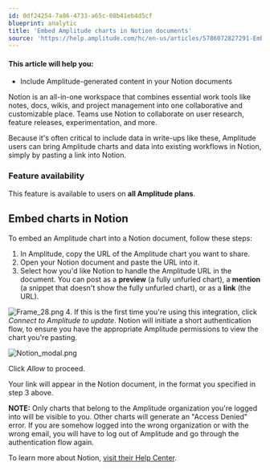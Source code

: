 ```yaml
---
id: 0df24254-7a86-4733-a65c-08b41eb4d5cf
blueprint: analytic
title: 'Embed Amplitude charts in Notion documents'
source: 'https://help.amplitude.com/hc/en-us/articles/5786072827291-Embed-Amplitude-charts-in-Notion-documents'
---
```

#### This article will help you:

* Include Amplitude-generated content in your Notion documents

Notion is an all-in-one workspace that combines essential work tools like notes, docs, wikis, and project management into one collaborative and customizable place. Teams use Notion to collaborate on user research, feature releases, experimentation, and more.

Because it's often critical to include data in write-ups like these, Amplitude users can bring Amplitude charts and data into existing workflows in Notion, simply by pasting a link into Notion.

### Feature availability

This feature is available to users on **all Amplitude plans**.

## Embed charts in Notion

To embed an Amplitude chart into a Notion document, follow these steps:

1. In Amplitude, copy the URL of the Amplitude chart you want to share.
2. Open your Notion document and paste the URL into it.
3. Select how you'd like Notion to handle the Amplitude URL in the document. You can post as a **preview** (a fully unfurled chart), a **mention** (a snippet that doesn't show the fully unfurled chart), or as a **link** (the URL).  
  
![Frame_28.png](/docs/output/img/analytics/Frame_28.png)
4. If this is the first time you're using this integration, click *Connect to Amplitude to update*. Notion will initiate a short authentication flow, to ensure you have the appropriate Amplitude permissions to view the chart you're pasting.  
  
![Notion_modal.png](/docs/output/img/analytics/Notion_modal.png)  
  
Click *Allow* to proceed.

Your link will appear in the Notion document, in the format you specified in step 3 above.

**NOTE:** Only charts that belong to the Amplitude organization you're logged into will be visible to you. Other charts will generate an "Access Denied" error. If you are somehow logged into the wrong organization or with the wrong email, you will have to log out of Amplitude and go through the authentication flow again.

To learn more about Notion, [visit their Help Center](https://www.notion.so/help).

